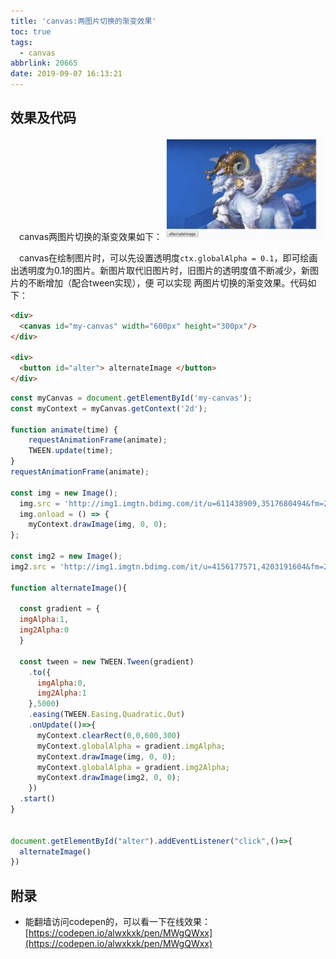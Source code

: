 ```yaml
---
title: 'canvas:两图片切换的渐变效果'
toc: true
tags:
  - canvas
abbrlink: 20665
date: 2019-09-07 16:13:21
---
```


## 效果及代码
&emsp;canvas两图片切换的渐变效果如下：
<img alt="canvas两图片切换的渐变" src="/blog_images/canvas两图片切换渐变效果.webp" style="width:50%;">


&emsp;canvas在绘制图片时，可以先设置透明度`ctx.globalAlpha = 0.1`，即可绘画出透明度为0.1的图片。新图片取代旧图片时，旧图片的透明度值不断减少，新图片的不断增加（配合tween实现），便 可以实现 两图片切换的渐变效果。代码如下：

```html
<div>
  <canvas id="my-canvas" width="600px" height="300px"/>
</div>

<div>
  <button id="alter"> alternateImage </button>
</div>
```

```js
const myCanvas = document.getElementById('my-canvas');
const myContext = myCanvas.getContext('2d');

function animate(time) {
    requestAnimationFrame(animate);
    TWEEN.update(time);
}
requestAnimationFrame(animate);

const img = new Image();
  img.src = 'http://img1.imgtn.bdimg.com/it/u=611438909,3517680494&fm=26&gp=0.jpg';
  img.onload = () => {
    myContext.drawImage(img, 0, 0);
};

const img2 = new Image();
img2.src = 'http://img1.imgtn.bdimg.com/it/u=4156177571,4203191604&fm=26&gp=0.jpg';

function alternateImage(){
  
  const gradient = {
  imgAlpha:1,
  img2Alpha:0
  }
  
  const tween = new TWEEN.Tween(gradient)
    .to({
      imgAlpha:0,
      img2Alpha:1
    },5000)
    .easing(TWEEN.Easing.Quadratic.Out)
    .onUpdate(()=>{
      myContext.clearRect(0,0,600,300)
      myContext.globalAlpha = gradient.imgAlpha;
      myContext.drawImage(img, 0, 0);
      myContext.globalAlpha = gradient.img2Alpha;
      myContext.drawImage(img2, 0, 0);
    })
  .start()
}


document.getElementById("alter").addEventListener("click",()=>{
  alternateImage()
})
```

## 附录

- 能翻墙访问codepen的，可以看一下在线效果：[https://codepen.io/alwxkxk/pen/MWgQWxx](https://codepen.io/alwxkxk/pen/MWgQWxx)


